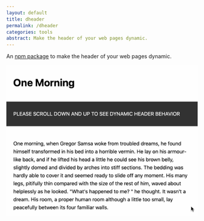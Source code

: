 ```yaml
---
layout: default
title: dheader
permalink: /dheader
categories: tools
abstract: Make the header of your web pages dynamic.
---
```

An [npm package](https://www.npmjs.com/package/dheader) to make the header of your web pages dynamic.

![dheader Demo](_pages/tools/dheader/dynamic-header.gif)
